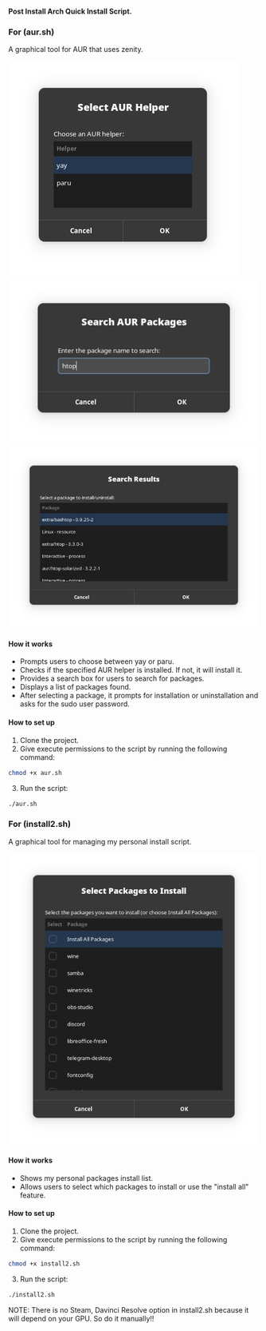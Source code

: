 #### Post Install Arch Quick Install Script.

### For (aur.sh)

A graphical tool for AUR that uses zenity.

![Screenshot](screenshots/aur1.png)![Screenshot](screenshots/aur2.png)
![Screenshot](screenshots/aur3.png)

#### How it works

- Prompts users to choose between yay or paru.
- Checks if the specified AUR helper is installed. If not, it will install it.
- Provides a search box for users to search for packages.
- Displays a list of packages found.
- After selecting a package, it prompts for installation or uninstallation and asks for the sudo user password.

#### How to set up

1. Clone the project.
2. Give execute permissions to the script by running the following command:
```bash
chmod +x aur.sh
```
3. Run the script:
```bash
./aur.sh
```

### For (install2.sh)

A graphical tool for managing my personal install script.

![Screenshot](screenshots/install2.png)

#### How it works

- Shows my personal packages install list.
- Allows users to select which packages to install or use the "install all" feature.

#### How to set up

1. Clone the project.
2. Give execute permissions to the script by running the following command:
```bash
chmod +x install2.sh
```
3. Run the script:
```bash
./install2.sh
```

NOTE: There is no Steam, Davinci Resolve option in install2.sh because it will depend on your GPU. So do it manually!! 

